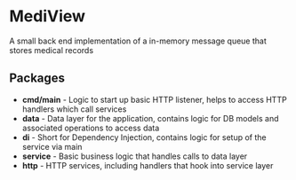 # MediView
A small back end implementation of a in-memory message queue that stores medical records

## Packages

- **cmd/main** - Logic to start up basic HTTP listener, helps to access HTTP handlers which call services
- **data** - Data layer for the application, contains logic for DB models and associated operations to access data
- **di** - Short for Dependency Injection, contains logic for setup of the service via main
- **service** - Basic business logic that handles calls to data layer
- **http** - HTTP services, including handlers that hook into service layer
